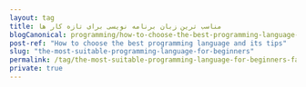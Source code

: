 ```yaml
---
layout: tag
title: مناسب ترین زبان برنامه نویسی برای تازه کار ها
blogCanonical: programming/how-to-choose-the-best-programming-language-and-its-tips-fa/
post-ref: "How to choose the best programming language and its tips"
slug: "the-most-suitable-programming-language-for-beginners"
permalink: /tag/the-most-suitable-programming-language-for-beginners-fa/
private: true
---
```


